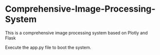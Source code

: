 # Comprehensive-Image-Processing-System
This is a comprehensive image processing system based on Plotly and Flask

Execute the app.py file to boot the system.
